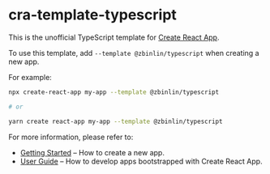 # cra-template-typescript

This is the unofficial TypeScript template for [Create React App](https://github.com/facebook/create-react-app).

To use this template, add `--template @zbinlin/typescript` when creating a new app.

For example:

```sh
npx create-react-app my-app --template @zbinlin/typescript

# or

yarn create react-app my-app --template @zbinlin/typescript
```

For more information, please refer to:

- [Getting Started](https://create-react-app.dev/docs/getting-started) – How to create a new app.
- [User Guide](https://create-react-app.dev) – How to develop apps bootstrapped with Create React App.
